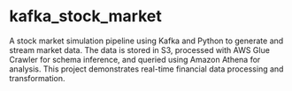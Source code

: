 # kafka_stock_market
A stock market simulation pipeline using Kafka and Python to generate and stream market data. The data is stored in S3, processed with AWS Glue Crawler for schema inference, and queried using Amazon Athena for analysis. This project demonstrates real-time financial data processing and transformation.
